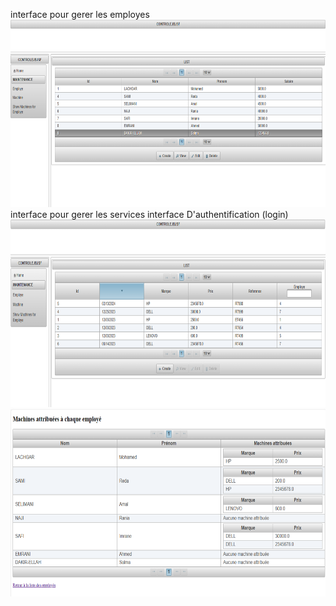 interface pour gerer les employes
<img src="Capture d’écran 2023-12-14 113502.png" alt="Image 1" width="600" height="300">  
interface pour gerer les services
interface D'authentification (login)
<img src="Capture d’écran 2023-12-14 113647.png" alt="Image 1" width="600" height="300">
<img src="Capture d’écran 2023-12-14 113542.png" alt="Image 1" width="600" height="300"> 
 
